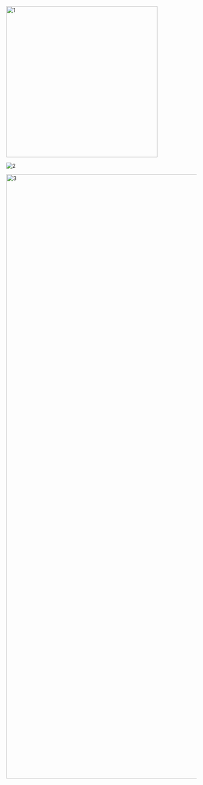 <img width="400" height="400" alt="1" src="https://github.com/user-attachments/assets/e003b573-9373-411b-8901-03fe0d5c8951" />

![2](https://github.com/user-attachments/assets/4dc032c2-34f6-45e5-ac70-6b2e4fe6c08f)

<img width="738" height="1600" alt="3" src="https://github.com/user-attachments/assets/f06acca6-859c-4b36-bf3a-11386d7e136c" />
